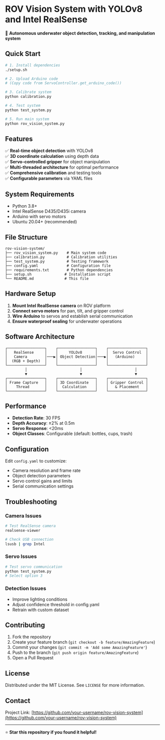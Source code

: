 
# ROV Vision System with YOLOv8 and Intel RealSense

🤖 **Autonomous underwater object detection, tracking, and manipulation system**

## Quick Start

```bash
# 1. Install dependencies
./setup.sh

# 2. Upload Arduino code
# (Copy code from ServoController.get_arduino_code())

# 3. Calibrate system
python calibration.py

# 4. Test system
python test_system.py

# 5. Run main system
python rov_vision_system.py
```

## Features

✅ **Real-time object detection** with YOLOv8  
✅ **3D coordinate calculation** using depth data  
✅ **Servo-controlled gripper** for object manipulation  
✅ **Multi-threaded architecture** for optimal performance  
✅ **Comprehensive calibration** and testing tools  
✅ **Configurable parameters** via YAML files  

## System Requirements

- Python 3.8+
- Intel RealSense D435/D435i camera
- Arduino with servo motors
- Ubuntu 20.04+ (recommended)

## File Structure

```
rov-vision-system/
├── rov_vision_system.py    # Main system code
├── calibration.py          # Calibration utilities
├── test_system.py          # Testing framework
├── config.yaml             # Configuration file
├── requirements.txt        # Python dependencies
├── setup.sh               # Installation script
└── README.md              # This file
```

## Hardware Setup

1. **Mount Intel RealSense camera** on ROV platform
2. **Connect servo motors** for pan, tilt, and gripper control
3. **Wire Arduino** to servos and establish serial communication
4. **Ensure waterproof sealing** for underwater operations

## Software Architecture

```
┌─────────────────┐    ┌─────────────────┐    ┌─────────────────┐
│   RealSense     │    │     YOLOv8      │    │  Servo Control  │
│   Camera        │───▶│ Object Detection│───▶│   (Arduino)     │
│  (RGB + Depth)  │    │                 │    │                 │
└─────────────────┘    └─────────────────┘    └─────────────────┘
         │                        │                        │
         ▼                        ▼                        ▼
┌─────────────────┐    ┌─────────────────┐    ┌─────────────────┐
│ Frame Capture   │    │ 3D Coordinate   │    │ Gripper Control │
│    Thread       │    │  Calculation    │    │   & Placement   │
└─────────────────┘    └─────────────────┘    └─────────────────┘
```

## Performance

- **Detection Rate**: 30 FPS
- **Depth Accuracy**: ±2% at 0.5m
- **Servo Response**: <20ms
- **Object Classes**: Configurable (default: bottles, cups, trash)

## Configuration

Edit `config.yaml` to customize:
- Camera resolution and frame rate
- Object detection parameters
- Servo control gains and limits
- Serial communication settings

## Troubleshooting

### Camera Issues
```bash
# Test RealSense camera
realsense-viewer

# Check USB connection
lsusb | grep Intel
```

### Servo Issues
```bash
# Test servo communication
python test_system.py
# Select option 3
```

### Detection Issues
- Improve lighting conditions
- Adjust confidence threshold in config.yaml
- Retrain with custom dataset

## Contributing

1. Fork the repository
2. Create your feature branch (`git checkout -b feature/AmazingFeature`)
3. Commit your changes (`git commit -m 'Add some AmazingFeature'`)
4. Push to the branch (`git push origin feature/AmazingFeature`)
5. Open a Pull Request

## License

Distributed under the MIT License. See `LICENSE` for more information.

## Contact

Project Link: [https://github.com/your-username/rov-vision-system](https://github.com/your-username/rov-vision-system)

---

⭐ **Star this repository if you found it helpful!**
